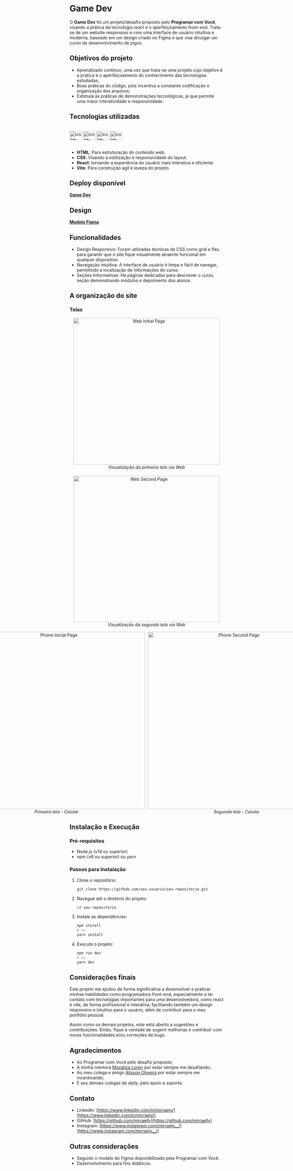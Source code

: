 # Game Dev

O **Game Dev** foi um projeto/desafio proposto pelo **Programar com Você**, visando a prática da tecnologia react e o aperfeiçoamento front-end.
Trata-se de um website responsivo e com uma interface de usuário intuitiva e moderna, baseado em um design criado no Figma e que visa divulgar um curso de desenvolvimento de jogos.

## Objetivos do projeto 

* Aprendizado contínuo, uma vez que trata-se uma projeto cujo objetivo é a prática e o aperfeiçoamento do conhecimento das tecnologias estudadas;
* Boas práticas do código, pois incentiva a constante codificação e organização dos arquivos;
* Estimula às práticas de demonstrações tecnológicas, já que permite uma maior interatividade e responsividade.

## Tecnologias utilizadas

<div style="display: inline_block"><br>
  <img align="center" alt="icone-HTML" height="30" width="40" src="https://raw.githubusercontent.com/devicons/devicon/master/icons/html5/html5-original.svg">
  <img align="center" alt="icone-CSS" height="30" width="40" src="https://raw.githubusercontent.com/devicons/devicon/master/icons/css3/css3-original.svg">
  <img align="center" alt="icone-Vitejs" height="30" width="40" src="https://raw.githubusercontent.com/devicons/devicon/master/icons/vitejs/vitejs-original.svg">
  <img align="center" alt="icone-React" height="30" width="40" src="https://raw.githubusercontent.com/devicons/devicon/master/icons/react/react-original.svg">
</div><br>

* **HTML**: Para estruturação do conteúdo web.
* **CSS**: Visando a estilização e responsividade do layout.
* **React**: tornando a experiência do usuário mais interativa e eficiente.
* **Vite**: Para construção ágil e leveza do projeto.

## Deploy disponível 

[**Game Dev**](https://mirraelly.github.io/game-dev-react/)

## Design

[**Modelo Figma**](https://www.figma.com/design/PLTEEFPJbqESArH8ygdkPm/Landing-page-responsiva-(my-Copy)?node-id=0-1&t=QiRow34a78wkTTjx-0)

## Funcionalidades

* Design Responsivo: Foram utilizadas técnicas de CSS como grid e flex, para garantir que o site fique visualmente atraente funcional em qualquer dispositivo. 
* Navegação intuitiva: A interface de usuário é limpa e fácil de navegar, permitindo a localização de informações do curso.
* Seções Informativas: Há páginas dedicadas para descrever o curso, seção demonstrando módulos e depoimento dos alunos.

## A organização do site

### Telas

<div style="display: flex; justify-content: center; flex-direction: column; gap: 15px;">
  <div style="display: flex; justify-content: center; flex-direction: column; gap: 20px;">
    <div align="center">
      <img alt="Web Initial Page" height="480" src="./src/assets/images/images_readme/web_initial.jpg"><br>
      <em>Visualização da primeira tela via Web</em> 
    </div>
    <div align="center">
      <img alt="Web Second Page" height="478" src="./src/assets/images/images_readme/web_second.jpg"><br>
      <em>Visualização da segunda tela via Web</em> 
    </div>
  </div>

  <div align="center">
    <div style="display: flex; justify-content: center; gap: 10px;">
      <div>
        <img alt="Phone Inicial Page" height="580" src="./src/assets/images/images_readme/phone_initial.jpeg"><br>
        <em>Primeira tela - Celular</em> 
      </div>
      <div>
      <img alt="Phone Second Page" height="580" src="./src/assets/images/images_readme/phone_second.jpeg"><br>
        <em>Segunda tela - Celular</em> 
      </div>
    </div>
  </div> 
</div>

## Instalação e Execução

### Pré-requisitos

* Node.js (v14 ou superior)
* npm (v6 ou superior) ou yarn

### Passos para Instalação

1. Clone o repositório:

    ```bash
    git clone https://github.com/seu-usuario/seu-repositorio.git
    ```

2. Navegue até o diretório do projeto:

    ```bash
    cd seu-repositorio
    ```

3. Instale as dependências:

    ```bash
    npm install
    # ou
    yarn install
    ```

4. Execute o projeto:

    ```bash
    npm run dev
    # ou
    yarn dev
    ```


## Considerações finais

Este projeto me ajudou de forma significativa a desenvolver e praticar minhas habilidades como programadora front-end, especialmente a ter contato com tecnologias importantes para uma desenvolvedora, como react e vite, de forma profissional e interativa, facilitando também um design responsivo e intuitivo para o usuário, além de contribuir para o meu portfólio pessoal.

Assim como os demais projetos, este está aberto a sugestões e contribuições. Então, fique à vontade de sugerir melhorias e contribuir com novas funcionalidades e/ou correções de bugs.

## Agradecimentos 

* Ao Programar com Você pelo desafio proposto;
* A minha mentora [Mozaliza Loren](https://github.com/monalizaloren) por estar sempre me desafiando;
* Ao meu colega e amigo [Alisson Oliveira](https://github.com/devalissonoliveira) por estar sempre me incentivando;
* E aos demais colegas de *daily*, pelo apoio e suporte.
  
## Contato

* LinkedIn: [https://www.linkedin.com/in/mirraely/](https://www.linkedin.com/in/mirraely/)
* GitHub: [https://github.com/mirraelly](https://github.com/mirraelly)
* Instagram: [https://www.instagram.com/mirraely__/](https://www.instagram.com/mirraely__/)

## Outras considerações

* Seguido o modelo do Figma disponibilizado pela Programar com Você.
* Desenvolvimento para fins didáticos.
